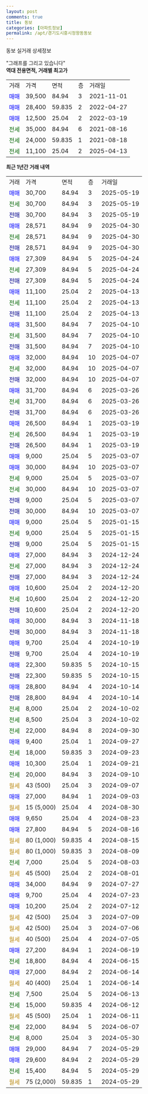 ```yaml
---
layout: post
comments: true
title: 동보
categories: [아파트정보]
permalink: /apt/경기도시흥시정왕동동보
---
```


동보 실거래 상세정보

<script type="text/javascript">
  google.charts.load('current', {'packages':['line', 'corechart']});
  google.charts.setOnLoadCallback(drawChart);

  function drawChart() {
    var data = new google.visualization.DataTable();
    data.addColumn('date', '거래일');
    data.addColumn('number', "매매");
    data.addColumn('number', "전세");
    data.addColumn('number', "전매");

    data.addRows([[new Date(Date.parse("2025-05-19")), 30700, null, null], [new Date(Date.parse("2025-05-19")), null, 30700, null], [new Date(Date.parse("2025-05-19")), null, null, 30700], [new Date(Date.parse("2025-04-30")), 28571, null, null], [new Date(Date.parse("2025-04-30")), null, 28571, null], [new Date(Date.parse("2025-04-30")), null, null, 28571], [new Date(Date.parse("2025-04-24")), 27309, null, null], [new Date(Date.parse("2025-04-24")), null, 27309, null], [new Date(Date.parse("2025-04-24")), null, null, 27309], [new Date(Date.parse("2025-04-13")), 11100, null, null], [new Date(Date.parse("2025-04-13")), null, 11100, null], [new Date(Date.parse("2025-04-13")), null, null, 11100], [new Date(Date.parse("2025-04-10")), 31500, null, null], [new Date(Date.parse("2025-04-10")), null, 31500, null], [new Date(Date.parse("2025-04-10")), null, null, 31500], [new Date(Date.parse("2025-04-07")), 32000, null, null], [new Date(Date.parse("2025-04-07")), null, 32000, null], [new Date(Date.parse("2025-04-07")), null, null, 32000], [new Date(Date.parse("2025-03-26")), 31700, null, null], [new Date(Date.parse("2025-03-26")), null, 31700, null], [new Date(Date.parse("2025-03-26")), null, null, 31700], [new Date(Date.parse("2025-03-19")), 26500, null, null], [new Date(Date.parse("2025-03-19")), null, 26500, null], [new Date(Date.parse("2025-03-19")), null, null, 26500], [new Date(Date.parse("2025-03-07")), 9000, null, null], [new Date(Date.parse("2025-03-07")), 30000, null, null], [new Date(Date.parse("2025-03-07")), null, 9000, null], [new Date(Date.parse("2025-03-07")), null, 30000, null], [new Date(Date.parse("2025-03-07")), null, null, 9000], [new Date(Date.parse("2025-03-07")), null, null, 30000], [new Date(Date.parse("2025-01-15")), 9000, null, null], [new Date(Date.parse("2025-01-15")), null, 9000, null], [new Date(Date.parse("2025-01-15")), null, null, 9000], [new Date(Date.parse("2024-12-24")), 27000, null, null], [new Date(Date.parse("2024-12-24")), null, 27000, null], [new Date(Date.parse("2024-12-24")), null, null, 27000], [new Date(Date.parse("2024-12-20")), 10600, null, null], [new Date(Date.parse("2024-12-20")), null, 10600, null], [new Date(Date.parse("2024-12-20")), null, null, 10600], [new Date(Date.parse("2024-11-18")), 30000, null, null], [new Date(Date.parse("2024-11-18")), null, null, 30000], [new Date(Date.parse("2024-10-19")), 9700, null, null], [new Date(Date.parse("2024-10-19")), null, null, 9700], [new Date(Date.parse("2024-10-15")), 22300, null, null], [new Date(Date.parse("2024-10-15")), null, null, 22300], [new Date(Date.parse("2024-10-14")), 28800, null, null], [new Date(Date.parse("2024-10-14")), null, null, 28800], [new Date(Date.parse("2024-10-02")), null, 8000, null], [new Date(Date.parse("2024-10-02")), null, 8500, null], [new Date(Date.parse("2024-09-30")), null, 22000, null], [new Date(Date.parse("2024-09-27")), 9400, null, null], [new Date(Date.parse("2024-09-23")), null, 18000, null], [new Date(Date.parse("2024-09-21")), 10300, null, null], [new Date(Date.parse("2024-09-10")), null, 20000, null], [new Date(Date.parse("2024-09-07")), null, null, null], [new Date(Date.parse("2024-09-03")), 27000, null, null], [new Date(Date.parse("2024-08-30")), null, null, null], [new Date(Date.parse("2024-08-23")), 9650, null, null], [new Date(Date.parse("2024-08-16")), 27800, null, null], [new Date(Date.parse("2024-08-15")), null, null, null], [new Date(Date.parse("2024-08-09")), null, null, null], [new Date(Date.parse("2024-08-03")), null, 7000, null], [new Date(Date.parse("2024-08-01")), null, null, null], [new Date(Date.parse("2024-07-27")), 34000, null, null], [new Date(Date.parse("2024-07-23")), 9700, null, null], [new Date(Date.parse("2024-07-12")), 10200, null, null], [new Date(Date.parse("2024-07-09")), null, null, null], [new Date(Date.parse("2024-07-06")), null, null, null], [new Date(Date.parse("2024-07-05")), null, null, null], [new Date(Date.parse("2024-06-19")), 27200, null, null], [new Date(Date.parse("2024-06-15")), null, 18800, null], [new Date(Date.parse("2024-06-14")), 27000, null, null], [new Date(Date.parse("2024-06-14")), null, null, null], [new Date(Date.parse("2024-06-13")), null, 7500, null], [new Date(Date.parse("2024-06-12")), null, 15000, null], [new Date(Date.parse("2024-06-11")), null, null, null], [new Date(Date.parse("2024-06-07")), null, 22000, null], [new Date(Date.parse("2024-05-30")), null, 8000, null], [new Date(Date.parse("2024-05-29")), 29000, null, null], [new Date(Date.parse("2024-05-29")), 29600, null, null], [new Date(Date.parse("2024-05-29")), null, 15400, null], [new Date(Date.parse("2024-05-29")), null, null, null]]);

    var options = {
      hAxis: {
        format: 'yyyy/MM/dd'
      },    
      lineWidth: 0,
      pointsVisible: true,    
      title: '최근 1년간 유형별 실거래가 분포',
      legend: { position: 'bottom' }
    };

    var formatter = new google.visualization.NumberFormat({pattern:'###,###'} );
    formatter.format(data, 1);
    formatter.format(data, 2);
    
    setTimeout(function() {
        var chart = new google.visualization.LineChart(document.getElementById('columnchart_material'));
        chart.draw(data, (options));
        document.getElementById('loading').style.display = 'none';
    }, 200);
  }
</script>


<div id="loading" style="z-index:20; display: block; margin-left: 0px">"그래프를 그리고 있습니다"</div>
<div id="columnchart_material" style="width: 95%; margin-left: 0px; display: block"></div>
<!-- contents start -->
<b>역대 전용면적, 거래별 최고가</b>
<table class="sortable">
    <tr>
      <td>거래</td>
      <td>가격</td>
      <td>면적</td>
      <td>층</td>
      <td>거래일</td>
    </tr>
        <tr>
          <td><a style="color: blue">매매</a></td>
          <td>39,500</td>
          <td>84.94</td>
          <td>3</td>
          <td>2021-11-01</td>
        </tr>            <tr>
          <td><a style="color: blue">매매</a></td>
          <td>28,400</td>
          <td>59.835</td>
          <td>2</td>
          <td>2022-04-27</td>
        </tr>            <tr>
          <td><a style="color: blue">매매</a></td>
          <td>12,500</td>
          <td>25.04</td>
          <td>2</td>
          <td>2022-03-19</td>
        </tr>        
        <tr>
              <td><a style="color: darkgreen">전세</a></td>
              <td>35,000</td>
              <td>84.94</td>
              <td>6</td>
              <td>2021-08-16</td>
            </tr>            <tr>
              <td><a style="color: darkgreen">전세</a></td>
              <td>24,000</td>
              <td>59.835</td>
              <td>1</td>
              <td>2021-08-18</td>
            </tr>            <tr>
              <td><a style="color: darkgreen">전세</a></td>
              <td>11,100</td>
              <td>25.04</td>
              <td>2</td>
              <td>2025-04-13</td>
            </tr>        
    
</table>

<b>최근 1년간 거래 내역</b>

<table class="sortable">
    <tr>
      <td>거래</td>
      <td>가격</td>
      <td>면적</td>
      <td>층</td>
      <td>거래일</td>
    </tr>
    <tr>
      <td><a style="color: blue">매매</a></td>
      <td>30,700</td>
      <td>84.94</td>
      <td>3</td>
      <td>2025-05-19</td>
    </tr>          <tr>
      <td><a style="color: darkgreen">전세</a></td>
      <td>30,700</td>
      <td>84.94</td>
      <td>3</td>
      <td>2025-05-19</td>
    </tr>          <tr>
      <td><a style="color: darkblue">전매</a></td>
      <td>30,700</td>
      <td>84.94</td>
      <td>3</td>
      <td>2025-05-19</td>
    </tr>          <tr>
      <td><a style="color: blue">매매</a></td>
      <td>28,571</td>
      <td>84.94</td>
      <td>9</td>
      <td>2025-04-30</td>
    </tr>          <tr>
      <td><a style="color: darkgreen">전세</a></td>
      <td>28,571</td>
      <td>84.94</td>
      <td>9</td>
      <td>2025-04-30</td>
    </tr>          <tr>
      <td><a style="color: darkblue">전매</a></td>
      <td>28,571</td>
      <td>84.94</td>
      <td>9</td>
      <td>2025-04-30</td>
    </tr>          <tr>
      <td><a style="color: blue">매매</a></td>
      <td>27,309</td>
      <td>84.94</td>
      <td>5</td>
      <td>2025-04-24</td>
    </tr>          <tr>
      <td><a style="color: darkgreen">전세</a></td>
      <td>27,309</td>
      <td>84.94</td>
      <td>5</td>
      <td>2025-04-24</td>
    </tr>          <tr>
      <td><a style="color: darkblue">전매</a></td>
      <td>27,309</td>
      <td>84.94</td>
      <td>5</td>
      <td>2025-04-24</td>
    </tr>          <tr>
      <td><a style="color: blue">매매</a></td>
      <td>11,100</td>
      <td>25.04</td>
      <td>2</td>
      <td>2025-04-13</td>
    </tr>          <tr>
      <td><a style="color: darkgreen">전세</a></td>
      <td>11,100</td>
      <td>25.04</td>
      <td>2</td>
      <td>2025-04-13</td>
    </tr>          <tr>
      <td><a style="color: darkblue">전매</a></td>
      <td>11,100</td>
      <td>25.04</td>
      <td>2</td>
      <td>2025-04-13</td>
    </tr>          <tr>
      <td><a style="color: blue">매매</a></td>
      <td>31,500</td>
      <td>84.94</td>
      <td>7</td>
      <td>2025-04-10</td>
    </tr>          <tr>
      <td><a style="color: darkgreen">전세</a></td>
      <td>31,500</td>
      <td>84.94</td>
      <td>7</td>
      <td>2025-04-10</td>
    </tr>          <tr>
      <td><a style="color: darkblue">전매</a></td>
      <td>31,500</td>
      <td>84.94</td>
      <td>7</td>
      <td>2025-04-10</td>
    </tr>          <tr>
      <td><a style="color: blue">매매</a></td>
      <td>32,000</td>
      <td>84.94</td>
      <td>10</td>
      <td>2025-04-07</td>
    </tr>          <tr>
      <td><a style="color: darkgreen">전세</a></td>
      <td>32,000</td>
      <td>84.94</td>
      <td>10</td>
      <td>2025-04-07</td>
    </tr>          <tr>
      <td><a style="color: darkblue">전매</a></td>
      <td>32,000</td>
      <td>84.94</td>
      <td>10</td>
      <td>2025-04-07</td>
    </tr>          <tr>
      <td><a style="color: blue">매매</a></td>
      <td>31,700</td>
      <td>84.94</td>
      <td>6</td>
      <td>2025-03-26</td>
    </tr>          <tr>
      <td><a style="color: darkgreen">전세</a></td>
      <td>31,700</td>
      <td>84.94</td>
      <td>6</td>
      <td>2025-03-26</td>
    </tr>          <tr>
      <td><a style="color: darkblue">전매</a></td>
      <td>31,700</td>
      <td>84.94</td>
      <td>6</td>
      <td>2025-03-26</td>
    </tr>          <tr>
      <td><a style="color: blue">매매</a></td>
      <td>26,500</td>
      <td>84.94</td>
      <td>1</td>
      <td>2025-03-19</td>
    </tr>          <tr>
      <td><a style="color: darkgreen">전세</a></td>
      <td>26,500</td>
      <td>84.94</td>
      <td>1</td>
      <td>2025-03-19</td>
    </tr>          <tr>
      <td><a style="color: darkblue">전매</a></td>
      <td>26,500</td>
      <td>84.94</td>
      <td>1</td>
      <td>2025-03-19</td>
    </tr>          <tr>
      <td><a style="color: blue">매매</a></td>
      <td>9,000</td>
      <td>25.04</td>
      <td>5</td>
      <td>2025-03-07</td>
    </tr>          <tr>
      <td><a style="color: blue">매매</a></td>
      <td>30,000</td>
      <td>84.94</td>
      <td>10</td>
      <td>2025-03-07</td>
    </tr>          <tr>
      <td><a style="color: darkgreen">전세</a></td>
      <td>9,000</td>
      <td>25.04</td>
      <td>5</td>
      <td>2025-03-07</td>
    </tr>          <tr>
      <td><a style="color: darkgreen">전세</a></td>
      <td>30,000</td>
      <td>84.94</td>
      <td>10</td>
      <td>2025-03-07</td>
    </tr>          <tr>
      <td><a style="color: darkblue">전매</a></td>
      <td>9,000</td>
      <td>25.04</td>
      <td>5</td>
      <td>2025-03-07</td>
    </tr>          <tr>
      <td><a style="color: darkblue">전매</a></td>
      <td>30,000</td>
      <td>84.94</td>
      <td>10</td>
      <td>2025-03-07</td>
    </tr>          <tr>
      <td><a style="color: blue">매매</a></td>
      <td>9,000</td>
      <td>25.04</td>
      <td>5</td>
      <td>2025-01-15</td>
    </tr>          <tr>
      <td><a style="color: darkgreen">전세</a></td>
      <td>9,000</td>
      <td>25.04</td>
      <td>5</td>
      <td>2025-01-15</td>
    </tr>          <tr>
      <td><a style="color: darkblue">전매</a></td>
      <td>9,000</td>
      <td>25.04</td>
      <td>5</td>
      <td>2025-01-15</td>
    </tr>          <tr>
      <td><a style="color: blue">매매</a></td>
      <td>27,000</td>
      <td>84.94</td>
      <td>3</td>
      <td>2024-12-24</td>
    </tr>          <tr>
      <td><a style="color: darkgreen">전세</a></td>
      <td>27,000</td>
      <td>84.94</td>
      <td>3</td>
      <td>2024-12-24</td>
    </tr>          <tr>
      <td><a style="color: darkblue">전매</a></td>
      <td>27,000</td>
      <td>84.94</td>
      <td>3</td>
      <td>2024-12-24</td>
    </tr>          <tr>
      <td><a style="color: blue">매매</a></td>
      <td>10,600</td>
      <td>25.04</td>
      <td>2</td>
      <td>2024-12-20</td>
    </tr>          <tr>
      <td><a style="color: darkgreen">전세</a></td>
      <td>10,600</td>
      <td>25.04</td>
      <td>2</td>
      <td>2024-12-20</td>
    </tr>          <tr>
      <td><a style="color: darkblue">전매</a></td>
      <td>10,600</td>
      <td>25.04</td>
      <td>2</td>
      <td>2024-12-20</td>
    </tr>          <tr>
      <td><a style="color: blue">매매</a></td>
      <td>30,000</td>
      <td>84.94</td>
      <td>3</td>
      <td>2024-11-18</td>
    </tr>          <tr>
      <td><a style="color: darkblue">전매</a></td>
      <td>30,000</td>
      <td>84.94</td>
      <td>3</td>
      <td>2024-11-18</td>
    </tr>          <tr>
      <td><a style="color: blue">매매</a></td>
      <td>9,700</td>
      <td>25.04</td>
      <td>4</td>
      <td>2024-10-19</td>
    </tr>          <tr>
      <td><a style="color: darkblue">전매</a></td>
      <td>9,700</td>
      <td>25.04</td>
      <td>4</td>
      <td>2024-10-19</td>
    </tr>          <tr>
      <td><a style="color: blue">매매</a></td>
      <td>22,300</td>
      <td>59.835</td>
      <td>5</td>
      <td>2024-10-15</td>
    </tr>          <tr>
      <td><a style="color: darkblue">전매</a></td>
      <td>22,300</td>
      <td>59.835</td>
      <td>5</td>
      <td>2024-10-15</td>
    </tr>          <tr>
      <td><a style="color: blue">매매</a></td>
      <td>28,800</td>
      <td>84.94</td>
      <td>4</td>
      <td>2024-10-14</td>
    </tr>          <tr>
      <td><a style="color: darkblue">전매</a></td>
      <td>28,800</td>
      <td>84.94</td>
      <td>4</td>
      <td>2024-10-14</td>
    </tr>          <tr>
      <td><a style="color: darkgreen">전세</a></td>
      <td>8,000</td>
      <td>25.04</td>
      <td>2</td>
      <td>2024-10-02</td>
    </tr>          <tr>
      <td><a style="color: darkgreen">전세</a></td>
      <td>8,500</td>
      <td>25.04</td>
      <td>3</td>
      <td>2024-10-02</td>
    </tr>          <tr>
      <td><a style="color: darkgreen">전세</a></td>
      <td>22,000</td>
      <td>84.94</td>
      <td>8</td>
      <td>2024-09-30</td>
    </tr>          <tr>
      <td><a style="color: blue">매매</a></td>
      <td>9,400</td>
      <td>25.04</td>
      <td>1</td>
      <td>2024-09-27</td>
    </tr>          <tr>
      <td><a style="color: darkgreen">전세</a></td>
      <td>18,000</td>
      <td>59.835</td>
      <td>3</td>
      <td>2024-09-23</td>
    </tr>          <tr>
      <td><a style="color: blue">매매</a></td>
      <td>10,300</td>
      <td>25.04</td>
      <td>1</td>
      <td>2024-09-21</td>
    </tr>          <tr>
      <td><a style="color: darkgreen">전세</a></td>
      <td>20,000</td>
      <td>84.94</td>
      <td>3</td>
      <td>2024-09-10</td>
    </tr>          <tr>
      <td><a style="color: darkgoldenrod">월세</a></td>
      <td>43 (500)</td>
      <td>25.04</td>
      <td>3</td>
      <td>2024-09-07</td>
    </tr>          <tr>
      <td><a style="color: blue">매매</a></td>
      <td>27,000</td>
      <td>84.94</td>
      <td>1</td>
      <td>2024-09-03</td>
    </tr>          <tr>
      <td><a style="color: darkgoldenrod">월세</a></td>
      <td>15 (5,000)</td>
      <td>25.04</td>
      <td>4</td>
      <td>2024-08-30</td>
    </tr>          <tr>
      <td><a style="color: blue">매매</a></td>
      <td>9,650</td>
      <td>25.04</td>
      <td>4</td>
      <td>2024-08-23</td>
    </tr>          <tr>
      <td><a style="color: blue">매매</a></td>
      <td>27,800</td>
      <td>84.94</td>
      <td>5</td>
      <td>2024-08-16</td>
    </tr>          <tr>
      <td><a style="color: darkgoldenrod">월세</a></td>
      <td>80 (1,000)</td>
      <td>59.835</td>
      <td>4</td>
      <td>2024-08-15</td>
    </tr>          <tr>
      <td><a style="color: darkgoldenrod">월세</a></td>
      <td>80 (1,000)</td>
      <td>59.835</td>
      <td>3</td>
      <td>2024-08-09</td>
    </tr>          <tr>
      <td><a style="color: darkgreen">전세</a></td>
      <td>7,000</td>
      <td>25.04</td>
      <td>5</td>
      <td>2024-08-03</td>
    </tr>          <tr>
      <td><a style="color: darkgoldenrod">월세</a></td>
      <td>45 (500)</td>
      <td>25.04</td>
      <td>2</td>
      <td>2024-08-01</td>
    </tr>          <tr>
      <td><a style="color: blue">매매</a></td>
      <td>34,000</td>
      <td>84.94</td>
      <td>9</td>
      <td>2024-07-27</td>
    </tr>          <tr>
      <td><a style="color: blue">매매</a></td>
      <td>9,700</td>
      <td>25.04</td>
      <td>4</td>
      <td>2024-07-23</td>
    </tr>          <tr>
      <td><a style="color: blue">매매</a></td>
      <td>10,200</td>
      <td>25.04</td>
      <td>2</td>
      <td>2024-07-12</td>
    </tr>          <tr>
      <td><a style="color: darkgoldenrod">월세</a></td>
      <td>42 (500)</td>
      <td>25.04</td>
      <td>3</td>
      <td>2024-07-09</td>
    </tr>          <tr>
      <td><a style="color: darkgoldenrod">월세</a></td>
      <td>42 (500)</td>
      <td>25.04</td>
      <td>3</td>
      <td>2024-07-06</td>
    </tr>          <tr>
      <td><a style="color: darkgoldenrod">월세</a></td>
      <td>40 (500)</td>
      <td>25.04</td>
      <td>4</td>
      <td>2024-07-05</td>
    </tr>          <tr>
      <td><a style="color: blue">매매</a></td>
      <td>27,200</td>
      <td>84.94</td>
      <td>1</td>
      <td>2024-06-19</td>
    </tr>          <tr>
      <td><a style="color: darkgreen">전세</a></td>
      <td>18,800</td>
      <td>84.94</td>
      <td>4</td>
      <td>2024-06-15</td>
    </tr>          <tr>
      <td><a style="color: blue">매매</a></td>
      <td>27,000</td>
      <td>84.94</td>
      <td>2</td>
      <td>2024-06-14</td>
    </tr>          <tr>
      <td><a style="color: darkgoldenrod">월세</a></td>
      <td>40 (400)</td>
      <td>25.04</td>
      <td>1</td>
      <td>2024-06-14</td>
    </tr>          <tr>
      <td><a style="color: darkgreen">전세</a></td>
      <td>7,500</td>
      <td>25.04</td>
      <td>5</td>
      <td>2024-06-13</td>
    </tr>          <tr>
      <td><a style="color: darkgreen">전세</a></td>
      <td>15,000</td>
      <td>59.835</td>
      <td>4</td>
      <td>2024-06-12</td>
    </tr>          <tr>
      <td><a style="color: darkgoldenrod">월세</a></td>
      <td>45 (500)</td>
      <td>25.04</td>
      <td>1</td>
      <td>2024-06-11</td>
    </tr>          <tr>
      <td><a style="color: darkgreen">전세</a></td>
      <td>22,000</td>
      <td>84.94</td>
      <td>5</td>
      <td>2024-06-07</td>
    </tr>          <tr>
      <td><a style="color: darkgreen">전세</a></td>
      <td>8,000</td>
      <td>25.04</td>
      <td>3</td>
      <td>2024-05-30</td>
    </tr>          <tr>
      <td><a style="color: blue">매매</a></td>
      <td>29,000</td>
      <td>84.94</td>
      <td>7</td>
      <td>2024-05-29</td>
    </tr>          <tr>
      <td><a style="color: blue">매매</a></td>
      <td>29,600</td>
      <td>84.94</td>
      <td>2</td>
      <td>2024-05-29</td>
    </tr>          <tr>
      <td><a style="color: darkgreen">전세</a></td>
      <td>15,400</td>
      <td>84.94</td>
      <td>5</td>
      <td>2024-05-29</td>
    </tr>          <tr>
      <td><a style="color: darkgoldenrod">월세</a></td>
      <td>75 (2,000)</td>
      <td>59.835</td>
      <td>1</td>
      <td>2024-05-29</td>
    </tr>      </table>
<!-- contents end -->    

